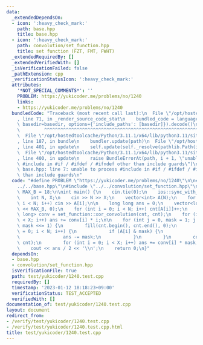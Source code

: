 ```yaml
---
data:
  _extendedDependsOn:
  - icon: ':heavy_check_mark:'
    path: base.hpp
    title: base.hpp
  - icon: ':heavy_check_mark:'
    path: convolution/set_function.hpp
    title: set function (FZT, FMT, FWHT)
  _extendedRequiredBy: []
  _extendedVerifiedWith: []
  _isVerificationFailed: false
  _pathExtension: cpp
  _verificationStatusIcon: ':heavy_check_mark:'
  attributes:
    '*NOT_SPECIAL_COMMENTS*': ''
    PROBLEM: https://yukicoder.me/problems/no/1240
    links:
    - https://yukicoder.me/problems/no/1240
  bundledCode: "Traceback (most recent call last):\n  File \"/opt/hostedtoolcache/Python/3.11.1/x64/lib/python3.11/site-packages/onlinejudge_verify/documentation/build.py\"\
    , line 71, in _render_source_code_stat\n    bundled_code = language.bundle(stat.path,\
    \ basedir=basedir, options={'include_paths': [basedir]}).decode()\n          \
    \         ^^^^^^^^^^^^^^^^^^^^^^^^^^^^^^^^^^^^^^^^^^^^^^^^^^^^^^^^^^^^^^^^^^^^^^^^^^^^^^^^^\n\
    \  File \"/opt/hostedtoolcache/Python/3.11.1/x64/lib/python3.11/site-packages/onlinejudge_verify/languages/cplusplus.py\"\
    , line 187, in bundle\n    bundler.update(path)\n  File \"/opt/hostedtoolcache/Python/3.11.1/x64/lib/python3.11/site-packages/onlinejudge_verify/languages/cplusplus_bundle.py\"\
    , line 401, in update\n    self.update(self._resolve(pathlib.Path(included), included_from=path))\n\
    \  File \"/opt/hostedtoolcache/Python/3.11.1/x64/lib/python3.11/site-packages/onlinejudge_verify/languages/cplusplus_bundle.py\"\
    , line 400, in update\n    raise BundleErrorAt(path, i + 1, \"unable to process\
    \ #include in #if / #ifdef / #ifndef other than include guards\")\nonlinejudge_verify.languages.cplusplus_bundle.BundleErrorAt:\
    \ base.hpp: line 7: unable to process #include in #if / #ifdef / #ifndef other\
    \ than include guards\n"
  code: "#define PROBLEM \"https://yukicoder.me/problems/no/1240\"\n\n#include \"\
    ../../base.hpp\"\n#include \"../../convolution/set_function.hpp\"\n\nconst int\
    \ MAX_B = 18;\n\nint main() {\n    cin.tie(0);\n    ios::sync_with_stdio(false);\n\
    \    int N, X;\n    cin >> N >> X;\n    vector<int> A(N);\n    for (int i = 0;\
    \ i < N; i++) cin >> A[i];\n\n    long long ans = 0;\n    vector<long long> cnt(1\
    \ << MAX_B, 0);\n    for (int i = 0; i < N; i++) cnt[A[i]]++;\n    vector<long\
    \ long> conv = set_function::xor_convolution(cnt, cnt);\n    for (int i = 0; i\
    \ < X; i++) ans += conv[i] * i;\n\n    for (int j = 0, mask = 1; j < MAX_B; j++,\
    \ mask <<= 1) {\n        fill(cnt.begin(), cnt.end(), 0);\n        for (int i\
    \ = 0; i < N; i++) {\n            if (A[i] & mask) {\n                cnt[A[i]]++;\n\
    \                ans -= mask;\n            }\n        }\n        conv = set_function::xor_convolution(cnt,\
    \ cnt);\n        for (int i = 0; i < X; i++) ans += conv[i] * mask;\n    }\n\n\
    \    cout << ans / 2 << '\\n';\n    return 0;\n}"
  dependsOn:
  - base.hpp
  - convolution/set_function.hpp
  isVerificationFile: true
  path: test/yukicoder/1240.test.cpp
  requiredBy: []
  timestamp: '2023-01-12 18:18:23+09:00'
  verificationStatus: TEST_ACCEPTED
  verifiedWith: []
documentation_of: test/yukicoder/1240.test.cpp
layout: document
redirect_from:
- /verify/test/yukicoder/1240.test.cpp
- /verify/test/yukicoder/1240.test.cpp.html
title: test/yukicoder/1240.test.cpp
---
```

